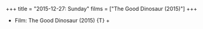 +++
title = "2015-12-27: Sunday"
films = ["The Good Dinosaur (2015)"]
+++


* Film: The Good Dinosaur (2015) {T} +
